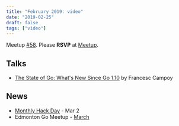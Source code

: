 ```yaml
---
title: "February 2019: video"
date: "2019-02-25"
draft: false
tags: ["video"]
---
```

Meetup [#58](https://github.com/edmontongo/presentations/issues/96). Please **RSVP** at [Meetup](https://www.meetup.com/startupedmonton/events/bclwwpyzdbhc/).

## Talks

- [The State of Go: What's New Since Go 1.10](https://www.youtube.com/watch?v=NWRZjyBwcCQ) by Francesc Campoy

## News

- [Monthly Hack Day](https://www.meetup.com/startupedmonton/events/hmnfpqyzfbdb/) - Mar 2
- Edmonton Go Meetup - [March](/meetup/2019-03/)
